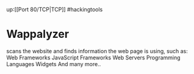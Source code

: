 up:[[Port 80/TCP|TCP]] #hackingtools
# Wappalyzer

scans the website and finds information the web page is using, such as: Web Frameworks JavaScript Frameworks Web Servers Programming Languages Widgets And many more..

